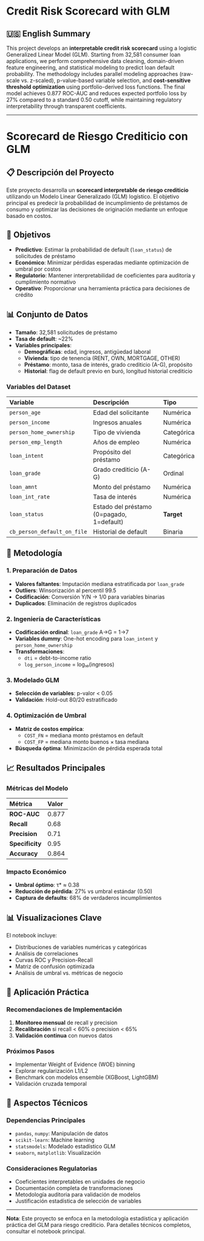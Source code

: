 # Credit Risk Scorecard with GLM

## 🇺🇸 English Summary

This project develops an **interpretable credit risk scorecard** using a logistic Generalized Linear Model (GLM). Starting from 32,581 consumer loan applications, we perform comprehensive data cleaning, domain-driven feature engineering, and statistical modeling to predict loan default probability. The methodology includes parallel modeling approaches (raw-scale vs. z-scaled), p-value-based variable selection, and **cost-sensitive threshold optimization** using portfolio-derived loss functions. The final model achieves 0.877 ROC-AUC and reduces expected portfolio loss by 27% compared to a standard 0.50 cutoff, while maintaining regulatory interpretability through transparent coefficients.

***

# Scorecard de Riesgo Crediticio con GLM

## 📋 Descripción del Proyecto

Este proyecto desarrolla un **scorecard interpretable de riesgo crediticio** utilizando un Modelo Linear Generalizado (GLM) logístico. El objetivo principal es predecir la probabilidad de incumplimiento de préstamos de consumo y optimizar las decisiones de originación mediante un enfoque basado en costos.

## 🎯 Objetivos

- **Predictivo**: Estimar la probabilidad de default (`loan_status`) de solicitudes de préstamo
- **Económico**: Minimizar pérdidas esperadas mediante optimización de umbral por costos
- **Regulatorio**: Mantener interpretabilidad de coeficientes para auditoría y cumplimiento normativo
- **Operativo**: Proporcionar una herramienta práctica para decisiones de crédito


## 📊 Conjunto de Datos

- **Tamaño**: 32,581 solicitudes de préstamo
- **Tasa de default**: ~22%
- **Variables principales**:
    - **Demográficas**: edad, ingresos, antigüedad laboral
    - **Vivienda**: tipo de tenencia (RENT, OWN, MORTGAGE, OTHER)
    - **Préstamo**: monto, tasa de interés, grado crediticio (A-G), propósito
    - **Historial**: flag de default previo en buró, longitud historial crediticio


### Variables del Dataset

| Variable | Descripción | Tipo |
| :-- | :-- | :-- |
| `person_age` | Edad del solicitante | Numérica |
| `person_income` | Ingresos anuales | Numérica |
| `person_home_ownership` | Tipo de vivienda | Categórica |
| `person_emp_length` | Años de empleo | Numérica |
| `loan_intent` | Propósito del préstamo | Categórica |
| `loan_grade` | Grado crediticio (A-G) | Ordinal |
| `loan_amnt` | Monto del préstamo | Numérica |
| `loan_int_rate` | Tasa de interés | Numérica |
| `loan_status` | Estado del préstamo (0=pagado, 1=default) | **Target** |
| `cb_person_default_on_file` | Historial de default | Binaria |

## 🔧 Metodología

### 1. Preparación de Datos

- **Valores faltantes**: Imputación mediana estratificada por `loan_grade`
- **Outliers**: Winsorización al percentil 99.5
- **Codificación**: Conversión Y/N → 1/0 para variables binarias
- **Duplicados**: Eliminación de registros duplicados


### 2. Ingeniería de Características

- **Codificación ordinal**: `loan_grade` A→G = 1→7
- **Variables dummy**: One-hot encoding para `loan_intent` y `person_home_ownership`
- **Transformaciones**:
    - `dti` = debt-to-income ratio
    - `log_person_income` = log₁₀(ingresos)


### 3. Modelado GLM

- **Selección de variables**: p-valor < 0.05
- **Validación**: Hold-out 80/20 estratificado


### 4. Optimización de Umbral

- **Matriz de costos empírica**:
    - `COST_FN` = mediana monto préstamos en default
    - `COST_FP` = mediana monto buenos × tasa mediana
- **Búsqueda óptima**: Minimización de pérdida esperada total


## 📈 Resultados Principales

### Métricas del Modelo

| Métrica | Valor |
| :-- | :-- |
| **ROC-AUC** | 0.877 |
| **Recall** | 0.68 |
| **Precision** | 0.71 |
| **Specificity** | 0.95 |
| **Accuracy** | 0.864 |

### Impacto Económico

- **Umbral óptimo**: τ* ≈ 0.38
- **Reducción de pérdida**: 27% vs umbral estándar (0.50)
- **Captura de defaults**: 68% de verdaderos incumplimientos


## 📊 Visualizaciones Clave

El notebook incluye:

- Distribuciones de variables numéricas y categóricas
- Análisis de correlaciones
- Curvas ROC y Precision-Recall
- Matriz de confusión optimizada
- Análisis de umbral vs. métricas de negocio


## 💼 Aplicación Práctica

### Recomendaciones de Implementación

1. **Monitoreo mensual** de recall y precision
2. **Recalibración** si recall < 60% o precision < 65%
3. **Validación continua** con nuevos datos

### Próximos Pasos

- Implementar Weight of Evidence (WOE) binning
- Explorar regularización L1/L2
- Benchmark con modelos ensemble (XGBoost, LightGBM)
- Validación cruzada temporal


## 📝 Aspectos Técnicos

### Dependencias Principales

- `pandas`, `numpy`: Manipulación de datos
- `scikit-learn`: Machine learning
- `statsmodels`: Modelado estadístico GLM
- `seaborn`, `matplotlib`: Visualización


### Consideraciones Regulatorias

- Coeficientes interpretables en unidades de negocio
- Documentación completa de transformaciones
- Metodología auditoria para validación de modelos
- Justificación estadística de selección de variables

***

**Nota**: Este proyecto se enfoca en la metodología estadística y aplicación práctica del GLM para riesgo crediticio. Para detalles técnicos completos, consultar el notebook principal.

